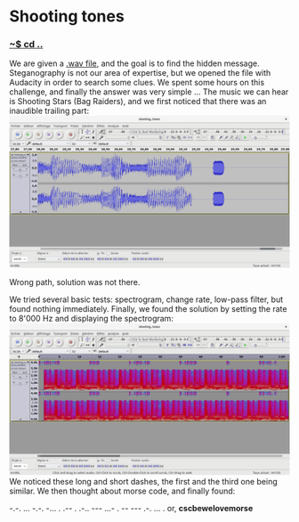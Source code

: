 # Shooting tones

### [~$ cd ..](../)

We are given a [.wav file](shooting_tones.wav), and the goal is to find the hidden message. Steganography is not our area of expertise, but we opened the file with Audacity in order to search some clues.
We spent some hours on this challenge, and finally the answer was very simple ...
The music we can hear is Shooting Stars (Bag Raiders), and we first noticed that there was an inaudible trailing part:
![trail](trail.png)

Wrong path, solution was not there.

We tried several basic tests: spectrogram, change rate, low-pass filter, but found nothing immediately. Finally, we found the solution by setting the rate to 8'000 Hz and displaying the spectrogram:
![morse](morse.png)
We noticed these long and short dashes, the first and the third one being similar. We then thought about morse code, and finally found:

-.-. ... -.-. -... . .-- . .-.. --- ...- . -- --- .-. ... . or, **cscbewelovemorse**

